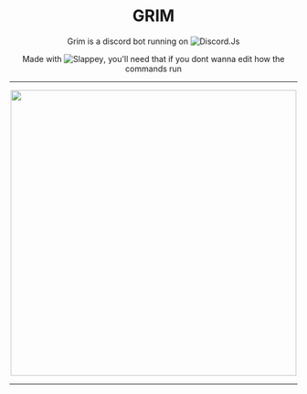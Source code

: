 <div align="center">
  
# GRIM
Grim is a discord bot running on ![Discord.Js](https://discord.js.org/#/)
  
Made with ![Slappey](https://www.npmjs.com/package/slappey), you'll need that if you dont wanna edit how the commands run

  <hr/>
  <img height="500" src="https://cdn.discordapp.com/attachments/697038874207322192/974024094431465532/Example.gif">
  
</div>

<hr/>

